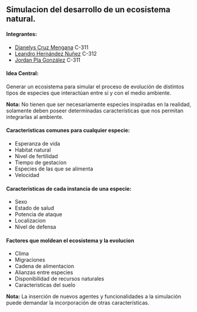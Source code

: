 ## Simulacion del desarrollo de un ecosistema natural.

#### Integrantes:
* [Dianelys Cruz Mengana](@DianeCM) C-311
* [Leandro Hernández Nuñez](altmoket) C-312
* [Jordan Pla González](jordipynb) C-311

#### Idea Central:
Generar un ecosistema para simular el proceso de evolución de distintos tipos de especies que interactúan entre sí y con el medio ambiente. 

**Nota:** No tienen que ser necesariamente especies inspiradas en la realidad, solamente deben poseer determinadas características que nos permitan integrarlas al ambiente.

#### Caracteristicas comunes para cualquier especie:
- Esperanza de vida
- Habitat natural
- Nivel de fertilidad
- Tiempo de gestacion
- Especies de las que se alimenta
- Velocidad

#### Caracteristicas de cada instancia de una especie:
- Sexo
- Estado de salud
- Potencia de ataque
- Localizacion
- Nivel de defensa

#### Factores que moldean el ecosistema y la evolucion
- Clima
- Migraciones
- Cadena de alimentacion
- Alianzas entre especies
- Disponibilidad de recursos naturales
- Caracteristicas del suelo

**Nota:** La inserción de nuevos agentes y funcionalidades a la simulación puede demandar la incorporación de otras características.
